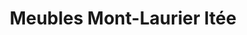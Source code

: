 ---
title: "Meubles Mont-Laurier ltée"
url: /mont-laurier/meubles-mont-laurier-ltee/
shop: Möbel
---